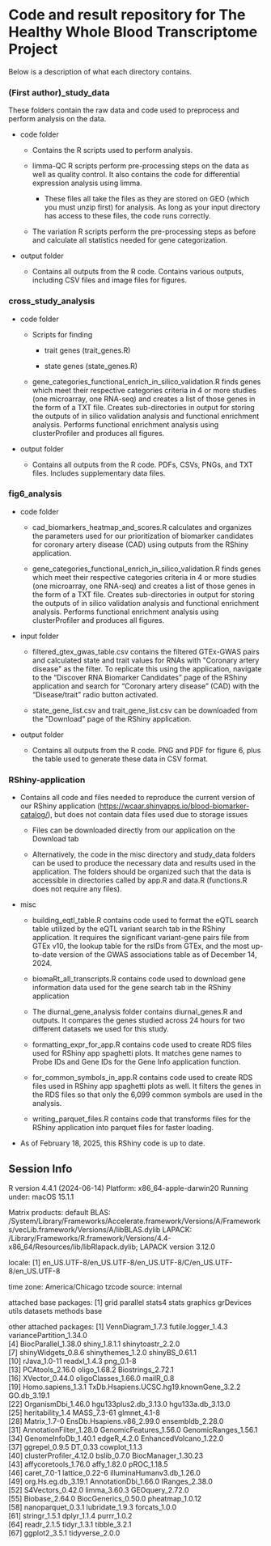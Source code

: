# Code and result repository for The Healthy Whole Blood Transcriptome Project

Below is a description of what each directory contains.

### (First author)\_study_data

These folders contain the raw data and code used to preprocess and perform analysis on the data.

-   code folder

    -   Contains the R scripts used to perform analysis.

    -   limma-QC R scripts perform pre-processing steps on the data as well as quality control. It also contains the code for differential expression analysis using limma.

        -   These files all take the files as they are stored on GEO (which you must unzip first) for analysis. As long as your input directory has access to these files, the code runs correctly.

    -   The variation R scripts perform the pre-processing steps as before and calculate all statistics needed for gene categorization.

-   output folder

    -   Contains all outputs from the R code. Contains various outputs, including CSV files and image files for figures.

### cross_study_analysis

-   code folder

    -   Scripts for finding

        -   trait genes (trait_genes.R)

        -   state genes (state_genes.R)

    -   gene_categories_functional_enrich_in_silico_validation.R finds genes which meet their respective categories criteria in 4 or more studies (one microarray, one RNA-seq) and creates a list of those genes in the form of a TXT file. Creates sub-directories in output for storing the outputs of in silico validation analysis and functional enrichment analysis. Performs functional enrichment analysis using clusterProfiler and produces all figures.

-   output folder

    -   Contains all outputs from the R code. PDFs, CSVs, PNGs, and TXT files. Includes supplementary data files.

### fig6_analysis

-   code folder

    -   cad_biomarkers_heatmap_and_scores.R calculates and organizes the parameters used for our prioritization of biomarker candidates for coronary artery disease (CAD) using outputs from the RShiny application.

    -   gene_categories_functional_enrich_in_silico_validation.R finds genes which meet their respective categories criteria in 4 or more studies (one microarray, one RNA-seq) and creates a list of those genes in the form of a TXT file. Creates sub-directories in output for storing the outputs of in silico validation analysis and functional enrichment analysis. Performs functional enrichment analysis using clusterProfiler and produces all figures.

-   input folder

    -   filtered_gtex_gwas_table.csv contains the filtered GTEx-GWAS pairs and calculated state and trait values for RNAs with "Coronary artery disease" as the filter. To replicate this using the application, navigate to the “Discover RNA Biomarker Candidates” page of the RShiny application and search for “Coronary artery disease” (CAD) with the “Disease/trait” radio button activated.

    -   state_gene_list.csv and trait_gene_list.csv can be downloaded from the "Download" page of the RShiny application.

-   output folder

    -   Contains all outputs from the R code. PNG and PDF for figure 6, plus the table used to generate these data in CSV format.

### RShiny-application

-   Contains all code and files needed to reproduce the current version of our RShiny application (<https://wcaar.shinyapps.io/blood-biomarker-catalog/>), but does not contain data files used due to storage issues

    -   Files can be downloaded directly from our application on the Download tab

    -   Alternatively, the code in the misc directory and study_data folders can be used to produce the necessary data and results used in the application. The folders should be organized such that the data is accessible in directories called by app.R and data.R (functions.R does not require any files).

-   misc

    -   building_eqtl_table.R contains code used to format the eQTL search table utilized by the eQTL variant search tab in the RShiny application. It requires the significant variant-gene pairs file from GTEx v10, the lookup table for the rsIDs from GTEx, and the most up-to-date version of the GWAS associations table as of December 14, 2024.

    -   biomaRt_all_transcripts.R contains code used to download gene information data used for the gene search tab in the RShiny application

    -   The diurnal_gene_analysis folder contains diurnal_genes.R and outputs. It compares the genes studied across 24 hours for two different datasets we used for this study.

    -   formatting_expr_for_app.R contains code used to create RDS files used for RShiny app spaghetti plots. It matches gene names to Probe IDs and Gene IDs for the Gene Info application function.

    -   for_common_symbols_in_app.R contains code used to create RDS files used in RShiny app spaghetti plots as well. It filters the genes in the RDS files so that only the 6,099 common symbols are used in the analysis.

    -   writing_parquet_files.R contains code that transforms files for the RShiny application into parquet files for faster loading.

-   As of February 18, 2025, this RShiny code is up to date.

## Session Info

R version 4.4.1 (2024-06-14) Platform: x86_64-apple-darwin20 Running under: macOS 15.1.1

Matrix products: default BLAS: /System/Library/Frameworks/Accelerate.framework/Versions/A/Frameworks/vecLib.framework/Versions/A/libBLAS.dylib LAPACK: /Library/Frameworks/R.framework/Versions/4.4-x86_64/Resources/lib/libRlapack.dylib; LAPACK version 3.12.0

locale: [1] en_US.UTF-8/en_US.UTF-8/en_US.UTF-8/C/en_US.UTF-8/en_US.UTF-8

time zone: America/Chicago tzcode source: internal

attached base packages: [1] grid parallel stats4 stats graphics grDevices utils datasets methods base

other attached packages: [1] VennDiagram_1.7.3 futile.logger_1.4.3 variancePartition_1.34.0\
[4] BiocParallel_1.38.0 shiny_1.8.1.1 shinytoastr_2.2.0\
[7] shinyWidgets_0.8.6 shinythemes_1.2.0 shinyBS_0.61.1\
[10] rJava_1.0-11 readxl_1.4.3 png_0.1-8\
[13] PCAtools_2.16.0 oligo_1.68.2 Biostrings_2.72.1\
[16] XVector_0.44.0 oligoClasses_1.66.0 mailR_0.8\
[19] Homo.sapiens_1.3.1 TxDb.Hsapiens.UCSC.hg19.knownGene_3.2.2 GO.db_3.19.1\
[22] OrganismDbi_1.46.0 hgu133plus2.db_3.13.0 hgu133a.db_3.13.0\
[25] heritability_1.4 MASS_7.3-61 glmnet_4.1-8\
[28] Matrix_1.7-0 EnsDb.Hsapiens.v86_2.99.0 ensembldb_2.28.0\
[31] AnnotationFilter_1.28.0 GenomicFeatures_1.56.0 GenomicRanges_1.56.1\
[34] GenomeInfoDb_1.40.1 edgeR_4.2.0 EnhancedVolcano_1.22.0\
[37] ggrepel_0.9.5 DT_0.33 cowplot_1.1.3\
[40] clusterProfiler_4.12.0 bslib_0.7.0 BiocManager_1.30.23\
[43] affycoretools_1.76.0 affy_1.82.0 pROC_1.18.5\
[46] caret_7.0-1 lattice_0.22-6 illuminaHumanv3.db_1.26.0\
[49] org.Hs.eg.db_3.19.1 AnnotationDbi_1.66.0 IRanges_2.38.0\
[52] S4Vectors_0.42.0 limma_3.60.3 GEOquery_2.72.0\
[55] Biobase_2.64.0 BiocGenerics_0.50.0 pheatmap_1.0.12\
[58] nanoparquet_0.3.1 lubridate_1.9.3 forcats_1.0.0\
[61] stringr_1.5.1 dplyr_1.1.4 purrr_1.0.2\
[64] readr_2.1.5 tidyr_1.3.1 tibble_3.2.1\
[67] ggplot2_3.5.1 tidyverse_2.0.0

